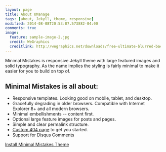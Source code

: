 ```yaml
---
layout: page
title: About UManage
tags: [about, Jekyll, theme, responsive]
modified: 2014-08-08T20:53:07.573882-04:00
comments: true
image:
  feature: sample-image-2.jpg
  credit: WeGraphics
  creditlink: http://wegraphics.net/downloads/free-ultimate-blurred-background-pack/
---
```


Minimal Mistakes is responsive Jekyll theme with large featured images and solid typography. As the name implies the styling is fairly minimal to make it easier for you to build on top of.

## Minimal Mistakes is all about:

* Responsive templates. Looking good on mobile, tablet, and desktop.
* Gracefully degrading in older browsers. Compatible with Internet Explorer 8+ and all modern browsers.
* Minimal embellishments -- content first.
* Optional large feature images for posts and pages.
* Simple and clear permalink structure.
* [Custom 404 page](http://mmistakes.github.io/minimal-mistakes/404.html) to get you started.
* Support for Disqus Comments

<a markdown="0" href="{{ site.url }}/theme-setup" class="btn">Install Minimal Mistakes Theme</a>
